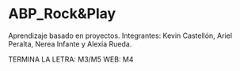 # ABP_Rock&Play
Aprendizaje basado en proyectos. Integrantes: Kevin Castellón, Ariel Peralta, Nerea Infante y Alexia Rueda.

TERMINA LA LETRA: M3/M5
WEB: M4
